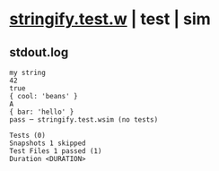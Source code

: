 # [stringify.test.w](../../../../../tests/valid/stringify.test.w) | test | sim

## stdout.log
```log
my string
42
true
{ cool: 'beans' }
A
{ bar: 'hello' }
pass ─ stringify.test.wsim (no tests)

Tests (0)
Snapshots 1 skipped
Test Files 1 passed (1)
Duration <DURATION>
```

